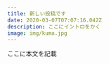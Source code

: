 ```yaml
---
title: 新しい投稿です
date: 2020-03-07T07:07:16.042Z
description: ここにイントロをかく
image: img/kuma.jpg
---
```

ここに本文を記載
